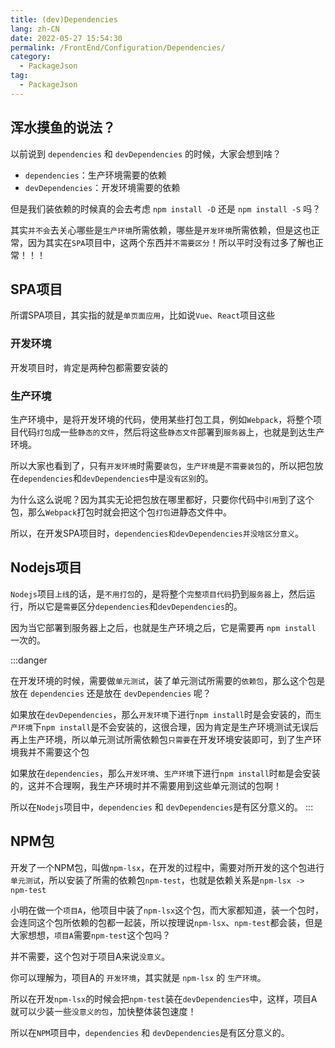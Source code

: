 ```yaml
---
title: (dev)Dependencies
lang: zh-CN
date: 2022-05-27 15:54:30
permalink: /FrontEnd/Configuration/Dependencies/
category: 
  - PackageJson
tag: 
  - PackageJson
---
```


## 浑水摸鱼的说法？

以前说到 `dependencies` 和 `devDependencies` 的时候，大家会想到啥？

- `dependencies`：生产环境需要的依赖
- `devDependencies`：开发环境需要的依赖

但是我们装依赖的时候真的会去考虑 `npm install -D` 还是 `npm install -S` 吗？

其实`并不会`去关心哪些是`生产环境`所需依赖，哪些是`开发环境`所需依赖，但是这也正常，因为其实在`SPA`项目中，这两个东西并`不需要区分`！所以平时没有过多了解也正常！！！

## SPA项目

所谓SPA项目，其实指的就是`单页面应用`，比如说`Vue`、`React`项目这些

### 开发环境

开发项目时，肯定是两种包都需要安装的

### 生产环境

生产环境中，是将开发环境的代码，使用某些打包工具，例如`Webpack`，将整个项目代码`打包`成一些`静态的文件`，然后将这些`静态文件`部署到`服务器`上，也就是到达生产环境。

所以大家也看到了，只有`开发环境`时需要`装包`，`生产环境`是`不需要装包`的，所以把包放在`dependencies`和`devDependencies`中是`没有区别`的。

为什么这么说呢？因为其实无论把包放在哪里都好，只要你代码中`引用`到了这个包，那么`Webpack`打包时就会把这个包`打包`进静态文件中。

所以，在开发SPA项目时，`dependencies和devDependencies并没啥区分意义`。

## Nodejs项目

`Nodejs`项目`上线`的话，是`不用打包`的，是将整个`完整项目代码`扔到`服务器`上，然后运行，所以它是`需要`区分`dependencies`和`devDependencies`的。

因为当它部署到服务器上之后，也就是生产环境之后，它是需要再 `npm install` 一次的。

:::danger

<Badge text="举个例子" type="warning"/> 

在开发环境的时候，需要做`单元测试`，装了单元测试所需要的`依赖包`，那么这个包是放在 `dependencies` 还是放在 `devDependencies` 呢？

如果放在`devDependencies`，那么`开发环境`下进行`npm install`时是会安装的，而`生产环境`下`npm install`是不会安装的，这很合理，因为肯定是生产环境测试无误后再上生产环境，所以单元测试所需依赖包`只需要`在开发环境安装即可，到了生产环境我并不需要这个包

如果放在`dependencies`，那么`开发环境`、`生产环境`下进行`npm install`时`都`是会安装的，这并不合理啊，我生产环境时并不需要用到这些单元测试的包啊！

所以在`Nodejs`项目中，`dependencies` 和 `devDependencies`是有区分意义的。
:::

## NPM包

开发了一个NPM包，叫做`npm-lsx`，在开发的过程中，需要对所开发的这个包进行`单元测试`，所以安装了所需的依赖包`npm-test`，也就是依赖关系是`npm-lsx -> npm-test`

小明在做一个`项目A`，他项目中装了`npm-lsx`这个包，而大家都知道，装一个包时，会连同这个包所依赖的包都一起装，所以按理说`npm-lsx`、`npm-test`都会装，但是大家想想，`项目A`需要`npm-test`这个包吗？

并不需要，这个包对于项目A来说`没意义`。

你可以理解为，项目A的 `开发环境`，其实就是 `npm-lsx` 的 `生产环境`。

所以在开发`npm-lsx`的时候会把`npm-test`装在`devDependencies`中，这样，项目A就可以少装一些`没意义的包`，加快整体装包速度！

所以在`NPM`项目中，`dependencies` 和 `devDependencies`是有区分意义的。
